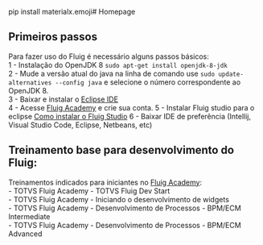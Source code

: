 pip install materialx.emoji# Homepage



## Primeiros passos
Para fazer uso do Fluig é necessário alguns passos básicos:  
       1 -  Instalação do OpenJDK 8 ```sudo apt-get install openjdk-8-jdk```  
	   2 -  Mude a versão atual do java na linha de comando use ```sudo update-alternatives --config java``` e selecione o número correspondente ao OpenJDK 8.  
	   3 -  Baixar e instalar o [Eclipse IDE](https://www.eclipse.org/downloads/packages/release/2024-06/r/eclipse-ide-eclipse-committers)  
	   4 -  Acesse [Fluig Academy](https://academy.fluig.com/) e crie sua conta.
	   5 -  Instalar Fluig studio para o eclipse [Como instalar o Fluig Studio](https://academy.fluig.com/mod/pagevideotranscricao/view.php?id=1416)
	   6 -  Baixar IDE de preferência (Intellij, Visual Studio Code, Eclipse, Netbeans, etc)


## Treinamento base para desenvolvimento do Fluig:

Treinamentos indicados para iniciantes no [Fluig Academy](https://academy.fluig.com/):  
	- TOTVS Fluig Academy - TOTVS Fluig Dev Start  
	- TOTVS Fluig Academy - Iniciando o desenvolvimento de widgets  
	- TOTVS Fluig Academy - Desenvolvimento de Processos - BPM/ECM Intermediate  
	- TOTVS Fluig Academy - Desenvolvimento de Processos - BPM/ECM Advanced